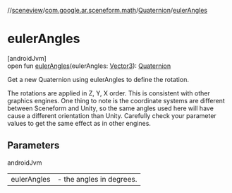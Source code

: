 //[sceneview](../../../index.md)/[com.google.ar.sceneform.math](../index.md)/[Quaternion](index.md)/[eulerAngles](euler-angles.md)

# eulerAngles

[androidJvm]\
open fun [eulerAngles](euler-angles.md)(eulerAngles: [Vector3](../-vector3/index.md)): [Quaternion](index.md)

Get a new Quaternion using eulerAngles to define the rotation. 

The rotations are applied in Z, Y, X order. This is consistent with other graphics engines. One thing to note is the coordinate systems are different between Sceneform and Unity, so the same angles used here will have cause a different orientation than Unity. Carefully check your parameter values to get the same effect as in other engines.

## Parameters

androidJvm

| | |
|---|---|
| eulerAngles | - the angles in degrees. |
